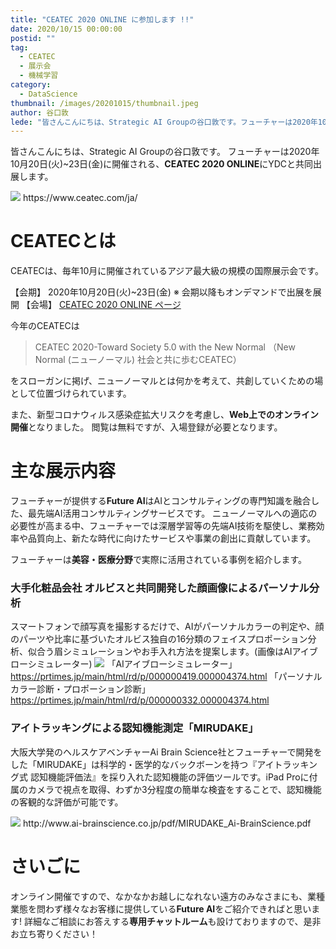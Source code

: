 ```yaml
---
title: "CEATEC 2020 ONLINE に参加します !!"
date: 2020/10/15 00:00:00
postid: ""
tag:
  - CEATEC
  - 展示会
  - 機械学習
category:
  - DataScience
thumbnail: /images/20201015/thumbnail.jpeg
author: 谷口敦
lede: "皆さんこんにちは、Strategic AI Groupの谷口敦です。フューチャーは2020年10月20日に開催される、CEATEC 2020 ONLINEにYDCと共同出展します"
---
```


皆さんこんにちは、Strategic AI Groupの谷口敦です。
フューチャーは2020年10月20日(火)~23日(金)に開催される、**CEATEC 2020 ONLINE**にYDCと共同出展します。

<img src="/images/20201015/c5c8aa92-d8a5-b46b-9776-ca5348d1bc9a.jpeg" loading="lazy">
https://www.ceatec.com/ja/

# CEATECとは

CEATECは、毎年10月に開催されているアジア最大級の規模の国際展示会です。

【会期】    2020年10月20日(火)~23日(金)  ※ 会期以降もオンデマンドで出展を展開
【会場】    [CEATEC 2020 ONLINE ページ](https://www.ceatec.com/ja/)

今年のCEATECは
> CEATEC 2020-Toward Society 5.0 with the New Normal （New Normal (ニューノーマル) 社会と共に歩むCEATEC）

をスローガンに掲げ、ニューノーマルとは何かを考えて、共創していくための場として位置づけられています。

また、新型コロナウィルス感染症拡大リスクを考慮し、**Web上でのオンライン開催**となりました。
閲覧は無料ですが、入場登録が必要となります。

# 主な展示内容

フューチャーが提供する**Future AI**はAIとコンサルティングの専門知識を融合した、最先端AI活用コンサルティングサービスです。
ニューノーマルへの適応の必要性が高まる中、フューチャーでは深層学習等の先端AI技術を駆使し、業務効率や品質向上、新たな時代に向けたサービスや事業の創出に貢献しています。

フューチャーは**美容・医療分野**で実際に活用されている事例を紹介します。

### 大手化粧品会社 オルビスと共同開発した顔画像によるパーソナル分析

スマートフォンで顔写真を撮影するだけで、AIがパーソナルカラーの判定や、顔のパーツや比率に基づいたオルビス独自の16分類のフェイスプロポーション分析、似合う眉シミュレーションやお手入れ方法を提案します。(画像はAIアイブローシミュレーター)
<img src="/images/20201015/image.png" loading="lazy">
「AIアイブローシミュレーター」
https://prtimes.jp/main/html/rd/p/000000419.000004374.html
「パーソナルカラー診断・プロポーション診断」
https://prtimes.jp/main/html/rd/p/000000332.000004374.html

### アイトラッキングによる認知機能測定「MIRUDAKE」

大阪大学発のヘルスケアベンチャーAi Brain Science社とフューチャーで開発をした「MIRUDAKE」は科学的・医学的なバックボーンを持つ『アイトラッキング式 認知機能評価法』を採り入れた認知機能の評価ツールです。iPad Proに付属のカメラで視点を取得、わずか3分程度の簡単な検査をすることで、認知機能の客観的な評価が可能です。

<img src="/images/20201015/image_2.png" loading="lazy">
http://www.ai-brainscience.co.jp/pdf/MIRUDAKE_Ai-BrainScience.pdf

# さいごに

オンライン開催ですので、なかなかお越しになれない遠方のみなさまにも、業種業態を問わず様々なお客様に提供している**Future AI**をご紹介できればと思います!
詳細なご相談にお答えする**専用チャットルーム**も設けておりますので、是非お立ち寄りください！
